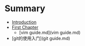 # Summary

* [Introduction](README.md)
* [First Chapter](chapter1.md)
   * [vim guide.md](vim guide.md)
* [git的使用入门](git guide.md)

